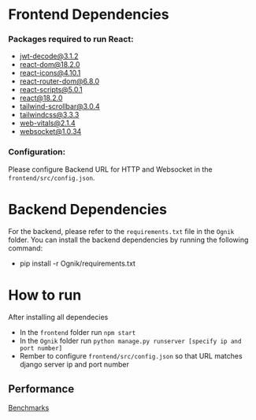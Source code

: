 # Frontend Dependencies

### Packages required to run React:

- jwt-decode@3.1.2
- react-dom@18.2.0
- react-icons@4.10.1
- react-router-dom@6.8.0
- react-scripts@5.0.1
- react@18.2.0
- tailwind-scrollbar@3.0.4
- tailwindcss@3.3.3
- web-vitals@2.1.4
- websocket@1.0.34

### Configuration:

Please configure Backend URL for HTTP and Websocket in the `frontend/src/config.json`.

# Backend Dependencies

For the backend, please refer to the `requirements.txt` file in the `Ognik` folder. You can install the backend dependencies by running the following command:
- pip install -r Ognik/requirements.txt

# How to run
After installing all dependecies
- In the `frontend` folder run `npm start`
- In the `Ognik` folder run `python manage.py runserver [specify ip and port number]`
- Rember to configure `frontend/src/config.json` so that URL matches django server ip and port number

## Performance
[Benchmarks](./Benchmarks/BENCHMARKS.md)
